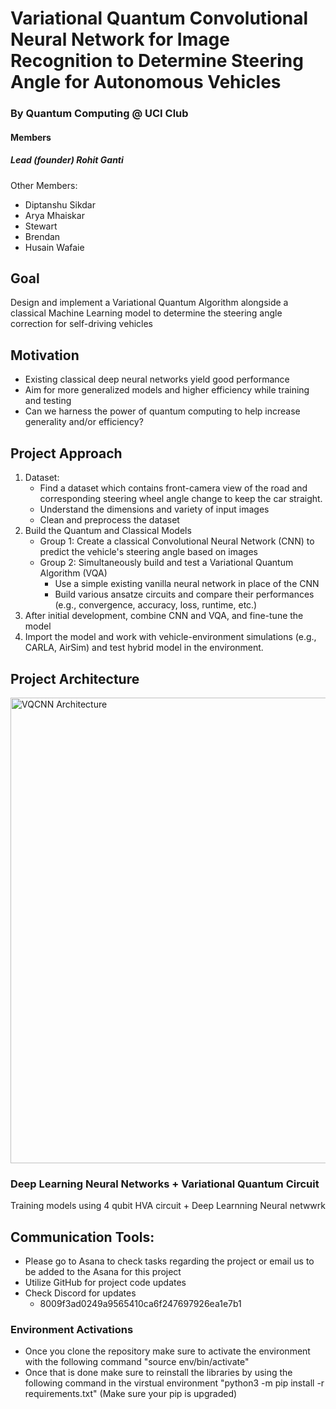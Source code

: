 # Variational Quantum Convolutional Neural Network for Image Recognition to Determine Steering Angle for Autonomous Vehicles 

### By Quantum Computing @ UCI Club

#### Members
##### Lead (founder) Rohit Ganti
Other Members:
* Diptanshu Sikdar
* Arya Mhaiskar
* Stewart
* Brendan
* Husain Wafaie

## Goal
Design and implement a Variational Quantum Algorithm alongside a classical Machine Learning model to determine the steering angle correction for self-driving vehicles

## Motivation
* Existing classical deep neural networks yield good performance
* Aim for more generalized models and higher efficiency while training and testing
* Can we harness the power of quantum computing to help increase generality and/or efficiency?

## Project Approach
1. Dataset: 
    * Find a dataset which contains front-camera view of the road and corresponding steering wheel angle change to keep the car straight.
    * Understand the dimensions and variety of input images
    * Clean and preprocess the dataset
2. Build the Quantum and Classical Models
    * Group 1: Create a classical Convolutional Neural Network (CNN) to predict the vehicle's steering angle based on images
    * Group 2: Simultaneously build and test a Variational Quantum Algorithm (VQA) 
        * Use a simple existing vanilla neural network in place of the CNN
        * Build various ansatze circuits and compare their performances (e.g., convergence, accuracy, loss, runtime, etc.) 
3. After initial development, combine CNN and VQA, and fine-tune the model
4. Import the model and work with vehicle-environment simulations (e.g., CARLA, AirSim) and test hybrid model in the environment. 

## Project Architecture
<p align="left">
  <img src="https://user-images.githubusercontent.com/69136009/216572541-905d78ac-8088-46e0-b9a3-590c36a0bd00.png" width="745" title="VQCNN Architecture">
</p>

### Deep Learning Neural Networks + Variational Quantum Circuit 
Training models using 4 qubit HVA circuit + Deep Learnning Neural netwwrk

## Communication Tools: 
* Please go to Asana to check tasks regarding the project or email us to be added to the Asana for this project
* Utilize GitHub for project code updates
* Check Discord for updates
   * 8009f3ad0249a9565410ca6f247697926ea1e7b1


### Environment Activations
* Once you clone the repository make sure to activate the environment with the following command "source env/bin/activate" 
* Once that is done make sure to reinstall the libraries by using the following command in the virstual environment "python3 -m pip install -r requirements.txt" (Make sure your pip is upgraded)
